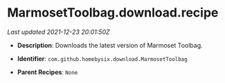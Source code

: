 # MarmosetToolbag.download.recipe

_Last updated 2021-12-23 20:01:50Z_

- **Description**: Downloads the latest version of Marmoset Toolbag.

- **Identifier**: `com.github.homebysix.download.MarmosetToolbag`

- **Parent Recipes**: `None`
